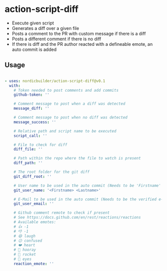 # action-script-diff

* Execute given script
* Generates a diff over a given file
* Posts a comment to the PR with custom message if there is a diff
* Posts a different comment if there is no diff
* If there is diff and the PR author reacted with a defineable emote, an auto commit is added

## Usage
``` yaml

- uses: nordicbuilder/action-script-diff@v0.1
  with:
    # Token needed to post comments and add commits
    github-token: ''

    # Comment message to post when a diff was detected
    message_diff: ''

    # Comment message to post when no diff was detected
    message_success: ''

    # Relative path and script name to be executed
    script_call: ''

    # File to check for diff
    diff_file: ''

    # Path within the repo where the file to watch is present
    diff_path: ''

    # The root folder for the git diff
    git_diff_root: ''

    # User name to be used in the auto commit (Needs to be 'Firstname' 'Lastname')
    git_user_name: '<Firstname> <Lastname>'

    # E-Mail to be used in the auto commit (Needs to be the verified e-mail of the account to be used)
    git_user_email: ''

    # Github comment remote to check if present
    # See https://docs.github.com/en/rest/reactions/reactions
    # Available emotes:
    # 👍 -1
    # 👎 -1
    # 😄 laugh
    # 😕 confused
    # ❤️ heart
    # 🎉 hooray
    # 🚀 rocket
    # 👀 eyes
    reaction_emote: ''
```
